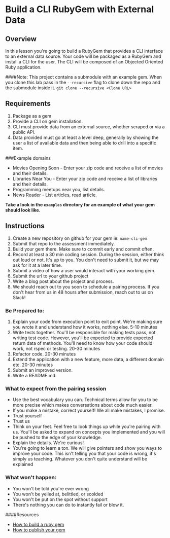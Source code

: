 # Build a CLI RubyGem with External Data

## Overview

In this lesson you're going to build a RubyGem that provides a CLI interface to an external data source. Your code will be packaged as a RubyGem and install a CLI for the user. The CLI will be composed of an Objected Oriented Ruby application.

####Note:
This project contains a submodule with an example gem. When you clone this lab pass in the `--recursive` flag to clone down the repo and the submodule inside it.
`git clone --recursive <Clone URL>`

## Requirements

  1. Package as a gem
  2. Provide a CLI on gem installation.
  3. CLI must provide data from an external source, whether scraped or via a public API.
  4. Data provided must go at least a level deep, generally by showing the user a list of available data and then being able to drill into a specific item.


###Example domains
  - Movies Opening Soon - Enter your zip code and receive a list of movies and their details.
  - Libraries Near You -  Enter your zip code and receive a list of libraries and their details.
  - Programming meetups near you, list details.
  - News Reader - List articles, read article.

**Take a look in the `examples` directory for an example of what your gem should look like.**


## Instructions

  1. Create a new repository on github for your gem
  ie: `name-cli-gem`
  2. Submit that repo to the assessment immediately.
  3. Build your gem there. Make sure to commit early and commit often.
  4. Record at least a 30 min coding session. During the session, either think out loud or not. It's up to you. You don't need to submit it, but we may ask for it at a later time.
  5. Submit a video of how a user would interact with your working gem.
  6. Submit the url to your github project
  7. Write a blog post about the project and process.
  8. We should reach out to you soon to schedule a pairing process. If you don't hear from us in 48 hours after submission, reach out to us on Slack!

### Be Prepared to:

  1. Explain your code from execution point to exit point. We're making sure you wrote it and understand how it works, nothing else. 5-10 minutes
  2. Write tests together. You'll be responsible for making tests pass, not writing test code. However, you'll be expected to provide expected return data of methods. You'll need to know how your code should work, not rspec or testing. 20-30 minutes
  3. Refactor code. 20-30 minutes
  4. Extend the application with a new feature, more data, a different domain etc. 20-30 minutes
  5. Submit an improved version.
  6. Write a README.md.

### What to expect from the pairing session

  - Use the best vocabulary you can. Technical terms allow for you to be more precise which makes conversations about code much easier.
  - If you make a mistake, correct yourself! We all make mistakes, I promise.
  - Trust yourself
  - Trust us
  - Think on your feet. Feel free to look things up while you're pairing with us. You'll be asked to expand on concepts you implemented and you will be pushed to the edge of your knowledge.
  - Explain the details. We're curious!
  - You're going to learn a ton. We will give pointers and show you ways to improve your code. This isn't telling you that your code is wrong, it's simply us teaching. Whatever you don't quite understand will be explained

### What won't happen:

  - You won't be told you're ever wrong
  - You won't be yelled at, belittled, or scolded
  - You won't be put on the spot without support
  - There's nothing you can do to instantly fail or blow it.


####Resources

  - [How to build a ruby gem](http://guides.rubygems.org/make-your-own-gem/)
  - [How to publish your gem](http://guides.rubygems.org/publishing/)
